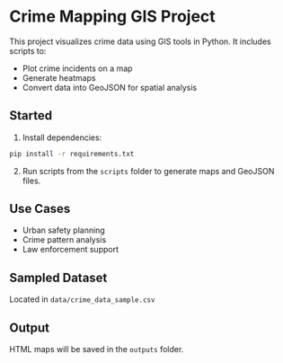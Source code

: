 # Crime Mapping GIS Project

This project visualizes crime data using GIS tools in Python. It includes scripts to:
- Plot crime incidents on a map
- Generate heatmaps
- Convert data into GeoJSON for spatial analysis

## Started
1. Install dependencies:
```bash
pip install -r requirements.txt
```
2. Run scripts from the `scripts` folder to generate maps and GeoJSON files.

## Use Cases
- Urban safety planning
- Crime pattern analysis
- Law enforcement support

## Sampled Dataset
Located in `data/crime_data_sample.csv`

## Output
HTML maps will be saved in the `outputs` folder.
